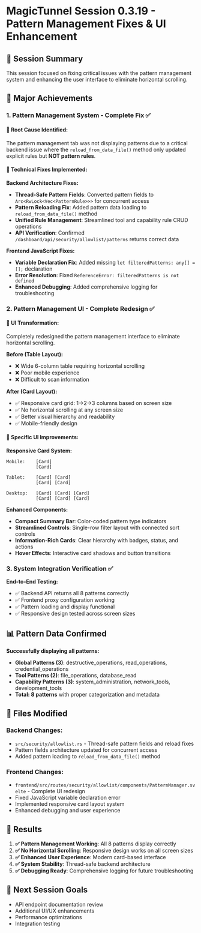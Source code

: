 # MagicTunnel Session 0.3.19 - Pattern Management Fixes & UI Enhancement

## 🎯 Session Summary

This session focused on fixing critical issues with the pattern management system and enhancing the user interface to eliminate horizontal scrolling.

## 🚀 Major Achievements

### 1. **Pattern Management System - Complete Fix** ✅

#### **🐛 Root Cause Identified:**
The pattern management tab was not displaying patterns due to a critical backend issue where the `reload_from_data_file()` method only updated explicit rules but **NOT pattern rules**.

#### **🔧 Technical Fixes Implemented:**

**Backend Architecture Fixes:**
- **Thread-Safe Pattern Fields**: Converted pattern fields to `Arc<RwLock<Vec<PatternRule>>>` for concurrent access
- **Pattern Reloading Fix**: Added pattern data loading to `reload_from_data_file()` method
- **Unified Rule Management**: Streamlined tool and capability rule CRUD operations
- **API Verification**: Confirmed `/dashboard/api/security/allowlist/patterns` returns correct data

**Frontend JavaScript Fixes:**
- **Variable Declaration Fix**: Added missing `let filteredPatterns: any[] = [];` declaration
- **Error Resolution**: Fixed `ReferenceError: filteredPatterns is not defined`
- **Enhanced Debugging**: Added comprehensive logging for troubleshooting

### 2. **Pattern Management UI - Complete Redesign** ✅

#### **🎨 UI Transformation:**
Completely redesigned the pattern management interface to eliminate horizontal scrolling.

**Before (Table Layout):**
- ❌ Wide 6-column table requiring horizontal scrolling
- ❌ Poor mobile experience
- ❌ Difficult to scan information

**After (Card Layout):**
- ✅ Responsive card grid: 1→2→3 columns based on screen size
- ✅ No horizontal scrolling at any screen size
- ✅ Better visual hierarchy and readability
- ✅ Mobile-friendly design

#### **🎯 Specific UI Improvements:**

**Responsive Card System:**
```
Mobile:    [Card]
           [Card]
           
Tablet:    [Card] [Card]
           [Card] [Card]
           
Desktop:   [Card] [Card] [Card]
           [Card] [Card] [Card]
```

**Enhanced Components:**
- **Compact Summary Bar**: Color-coded pattern type indicators
- **Streamlined Controls**: Single-row filter layout with connected sort controls
- **Information-Rich Cards**: Clear hierarchy with badges, status, and actions
- **Hover Effects**: Interactive card shadows and button transitions

### 3. **System Integration Verification** ✅

**End-to-End Testing:**
- ✅ Backend API returns all 8 patterns correctly
- ✅ Frontend proxy configuration working
- ✅ Pattern loading and display functional
- ✅ Responsive design tested across screen sizes

## 📊 Pattern Data Confirmed

**Successfully displaying all patterns:**
- **Global Patterns (3)**: destructive_operations, read_operations, credential_operations
- **Tool Patterns (2)**: file_operations, database_read  
- **Capability Patterns (3)**: system_administration, network_tools, development_tools
- **Total: 8 patterns** with proper categorization and metadata

## 🔧 Files Modified

### Backend Changes:
- `src/security/allowlist.rs` - Thread-safe pattern fields and reload fixes
- Pattern fields architecture updated for concurrent access
- Added pattern loading to `reload_from_data_file()` method

### Frontend Changes:
- `frontend/src/routes/security/allowlist/components/PatternManager.svelte` - Complete UI redesign
- Fixed JavaScript variable declaration error
- Implemented responsive card layout system
- Enhanced debugging and user experience

## 🎉 Results

1. **✅ Pattern Management Working**: All 8 patterns display correctly
2. **✅ No Horizontal Scrolling**: Responsive design works on all screen sizes
3. **✅ Enhanced User Experience**: Modern card-based interface
4. **✅ System Stability**: Thread-safe backend architecture
5. **✅ Debugging Ready**: Comprehensive logging for future troubleshooting

## 🎯 Next Session Goals

- API endpoint documentation review
- Additional UI/UX enhancements
- Performance optimizations
- Integration testing